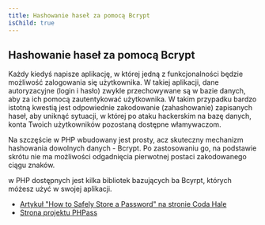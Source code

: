 ```yaml
---
title: Hashowanie haseł za pomocą Bcrypt
isChild: true
---
```


## Hashowanie haseł za pomocą Bcrypt

Każdy kiedyś napisze aplikację, w której jedną z funkcjonalności będzie możliwość zalogowania się użytkownika. W takiej
aplikacji, dane autoryzacyjne (login i hasło) zwykle przechowywane są w bazie danych, aby za ich pomocą zautentykować
użytkownika. W takim przypadku bardzo istotną kwestią jest odpowiednie zakodowanie (zahashowanie) zapisanych haseł, aby
uniknąć sytuacji, w której po ataku hackerskim na bazę danych, konta Twoich użytkowników pozostaną dostępne
włamywaczom.

Na szczęście w PHP wbudowany jest prosty, acz skuteczny mechanizm hashowania dowolnych danych - Bcrypt. Po zastosowaniu
go, na podstawie skrótu nie ma możliwości odgadnięcia pierwotnej postaci zakodowanego ciągu znaków.

w PHP dostępnych jest kilka bibliotek bazujących ba Bcyrpt, których móżesz użyć w swojej aplikacji. 

* [Artykuł "How to Safely Store a Password" na stronie Coda Hale][3]
* [Strona projektu PHPass][4]

[3]: http://codahale.com/how-to-safely-store-a-password/
[4]: http://www.openwall.com/phpass/
